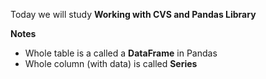Today we will study **Working with CVS and Pandas Library**

**Notes**
- Whole table is a called a **DataFrame** in Pandas
- Whole column (with data) is called **Series**